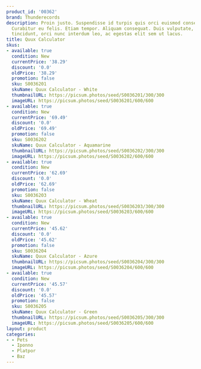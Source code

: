 ```yaml
---
product_id: '00362'
brand: Thunderecords
description: Proin justo. Suspendisse id turpis quis orci euismod consequat. Nam erat.
  Curabitur eu felis. Etiam tempor. Aliquam consequat. Duis vulputate, ligula at venenatis
  tincidunt, orci nunc interdum leo, ac egestas elit sem ut lacus.
title: Quux Calculator
skus:
- available: true
  condition: New
  currentPrice: '38.29'
  discount: '0.0'
  oldPrice: '38.29'
  promotion: false
  sku: S0036201
  skuName: Quux Calculator - White
  thumbnailURL: https://picsum.photos/seed/S0036201/300/300
  imageURL: https://picsum.photos/seed/S0036201/600/600
- available: true
  condition: New
  currentPrice: '69.49'
  discount: '0.0'
  oldPrice: '69.49'
  promotion: false
  sku: S0036202
  skuName: Quux Calculator - Aquamarine
  thumbnailURL: https://picsum.photos/seed/S0036202/300/300
  imageURL: https://picsum.photos/seed/S0036202/600/600
- available: true
  condition: New
  currentPrice: '62.69'
  discount: '0.0'
  oldPrice: '62.69'
  promotion: false
  sku: S0036203
  skuName: Quux Calculator - Wheat
  thumbnailURL: https://picsum.photos/seed/S0036203/300/300
  imageURL: https://picsum.photos/seed/S0036203/600/600
- available: true
  condition: New
  currentPrice: '45.62'
  discount: '0.0'
  oldPrice: '45.62'
  promotion: false
  sku: S0036204
  skuName: Quux Calculator - Azure
  thumbnailURL: https://picsum.photos/seed/S0036204/300/300
  imageURL: https://picsum.photos/seed/S0036204/600/600
- available: true
  condition: New
  currentPrice: '45.57'
  discount: '0.0'
  oldPrice: '45.57'
  promotion: false
  sku: S0036205
  skuName: Quux Calculator - Green
  thumbnailURL: https://picsum.photos/seed/S0036205/300/300
  imageURL: https://picsum.photos/seed/S0036205/600/600
layout: product
categories:
- - Pets
  - Iponno
  - Platpor
  - Baz
---
```

